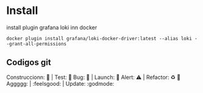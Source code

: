 # Install

install plugin grafana loki inn docker

```
docker plugin install grafana/loki-docker-driver:latest --alias loki --grant-all-permissions
```

## Codigos git

Construccionn: :construction: | Test: :test_tube:
Bug: :space_invader: | Launch: :rocket:
Alert: :warning: | Refactor: :recycle: :poop:
Aggggg: | :feelsgood: |
Update: :godmode:
